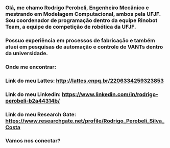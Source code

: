 ### Olá, me chamo Rodrigo Perobeli, Engenheiro Mecânico e mestrando em Modelagem Computacional, ambos pela UFJF. Sou coordenador de programação dentro da equipe Rinobot Team, a equipe de competição de robótica da UFJF.
### Possuo experiência em processos de fabricação e também atuei em pesquisas de automação e controle de VANTs dentro da universidade.

### Onde me encontrar:

### Link do meu Lattes:  http://lattes.cnpq.br/2206334259323853
### Link do meu Linkedin: https://www.linkedin.com/in/rodrigo-perobeli-b2a44314b/
### Link do meu Research Gate: https://www.researchgate.net/profile/Rodrigo_Perobeli_Silva_Costa

### Vamos nos conectar? 
<!--
**RPerobeli/RPerobeli** is a ✨ _special_ ✨ repository because its `README.md` (this file) appears on your GitHub profile.

Here are some ideas to get you started:

- 🔭 I’m currently working on ...
- 🌱 I’m currently learning ...
- 👯 I’m looking to collaborate on ...
- 🤔 I’m looking for help with ...
- 💬 Ask me about ...
- 📫 How to reach me: ...
- 😄 Pronouns: ...
- ⚡ Fun fact: ...
-->
